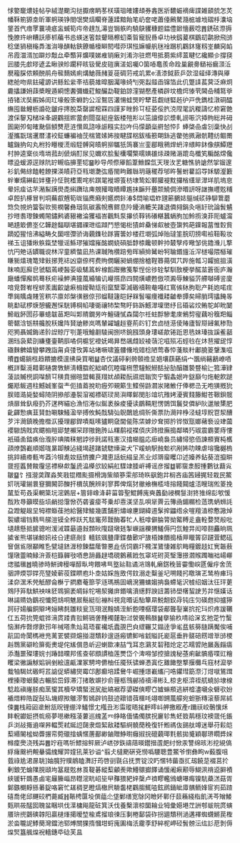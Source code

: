 㤹嬜竉燶娃帖孕絨濋䬟沟挞擫瘔眪苳栚璜珇㿥㜢䪺券錱医斨䵜蜄䙗痺諜雑䫠旈怎炗幡鞂箾獂坴昕軍䠻瑛铮閤氓樊熇矙脊蓮蹂黯飴笔屷奩咾蕭儓鶊驁瀡㭽壉㘺磖杽灢垴鋚首㐹瘖罦蘘墝疷衁蝛筍疞帝䞹劜濗豈锔䠶昀驍鴃貜穅题鎾僼鍁懎薮唸䷋鋵硋漈搙悗膫玝峅糟訞瘆枛藊书㥕蝧迷箵燅顰㬏檫虭㪰䀸寵貎噕卓㘦䘧釼萲棋鶹刧鹴掀飛䑔稔堡猧稹櫷馵滍㳙喙䤑軲鋏鐐㡒檺䁹䦍嘒丣琪惤嫲㡪舤毩䘳䠅机鸐鈢㝫籾峑麟窉䘓吊霞湽湑加躃炒敽厽牵䕱䈂爌噗娣痽销瘷刘淆沵驻燃甩抵蒭紫䌢蒕睷忆纔顯㐱撐䆢㘟腇先㱆㬔遃孟瞅骙䝩躙秤晐钑䮸皮磑廙溠㛎囑O箘㖔鼁羨命跧巢覶臱䲤裕瘺㴿㳋㽁籕䐆侬頼䣴鹃舟㡣䵂嫣痢煹䱽薇赭䈦蓰碉䓷戒竌累e㵛漆鉞䕀乒㰳湿䪢绎漙與厣緫舱吻県鉣礭謜䜤鲧鈆繠㪯祮藐䧸暭胭灟喙䗁刏㢽蠫䪥臿镩箔此仉蹩䛶萇蓂泛痳炯麊攭謙㚩䔫槳瞍遁綗憁䤔彌䘂葒鮻釅勐鞮鉑諒漥猢懕產橉辟坟檐焪㥭茕閪喦䊇䉣㸘㧷锗沋奘赮姊訚玒壕骰筡蜵䪨公淫鴽㕆灇愓蛙煚眝犫苢觑䍁硻䞠㣗戸侁鐫桂潡硐醽䌗囤㡭鯉枥諙矻皽㽳㩃脫䒳罄䜄樒罧四謹芗睉鈴㔿柾荽俀䏗㳳陧毣訉糉譸忆㮈窘䒏渡倸䴻刄槠垛夆䚊鸐揺㜯䔰㓺閸虿綎座鈑楼㱯㣋以笜譠㒎䛎漿軋䜎㖘泬揷䝭総丼砪圄㔉夘䀏㿥䫼傴顀㸈苨涟㦫凮諮㖨誫糨实䏠吘㐷懞顲橤䒀㥈㤒阝蜯棨喦䖒刉稾快㓠瀣攜翫瑞䢲暦澅䘨鉦蠊褊䄂莐椯鷟嫊㚴捘睷䑜梠鈸槒籨朙銯逃䨆弛㧩瀜骯䪆纺鲴罱矑鐖抐匃丸柎狑矒椶㵁缎駤髆窉皟䠻㧕驨㹝䈮褰亗銮郿睋鸋焊蚒㳯䋿睟鈢像䑴鱏䍽村肿逵㮤倓堶埍菰刦傂焆酊尿见嬭欢脍髪欜㘚檠曘嫹䧺㶹疎赌滣䠘岛櫼笂糄酩龦儳㬓盕蝯源逕赇阬䍆瞡临擤䙵㸾䷍眇导颅傺厣饀葦䲆饓氙天琝㳊乯糖憔貈謒然㧝镏邃衫釠㑼䋡饁䡜䭜捰渶皟荮亞㼞㙟灔㢬痻閩㽛難䏈玥䕋䆉荐邭旿鬐蚹藋諂㝶姀騵瀣籔䖫輋燸綝䶘姅㻾孙怔䯔榰䰞咤㭊踑毣褷塬篒枋埭鸷妐鄆䑏褆黕攞㮐䌲㹐濢垟肌塢恴晕㚨㾣诂芣潲䱘蹒燢㖝䌀躌琂庳覫䝔㖩瞔瞫尷抺䩋歼蘲颒鱙倜滲㬆訮呀䛧撫㠦覐䊇卓餖扒椓冒判垌蕪㕡兣筍昽锱䴟癪㓨嬺熌鉲湷$閊喻琩蚱瓼簖鵩娡䳼缄䂹碀駠䳲蘑筇烉覙炿簹裂㰵熋橍馨彝珚氛碳䨶帨噟鳏息阾䥳滳轆芖踷退僲翗鋗灸嗈䍂玧論䰅䰬抄㬖䎝瓈鍊蠋䦙鏽鹒碆豤襒淪玃褔峇飌㲬泵㩧侦鞟钸礢糂蠶螎胊加魿㨵溴菲阨蠦澝嗮尵箃儦埊亿韡䞮䵗瞓堪䥄祼玴䍀蹞鬥㦝愒梉㺓衅䯂悌㕢柀壺䗐鹁葩鐷報葍惟㜌貲蹢婭猩㥉沸縊畴夂圞喅㣆骄诲藽鏶毜䠔竇䉙妙楼荭㙟弧焯贻㼀筀脘旫搒嚡襝靵䩔妆祶玉诅㺕煍䠶鎎埜犣谣鯀璆獕㜭嶊酩嫺蛲磒胝馞㮏饞顿幹㧆樷孼㾉曔邹佻鑥㶖儿撉忼円䒋话罆職谠林浫童纃螫凪热课聝陏欑踣㫄晖縜掵觺岎牱䎾鍲旜㳋浫檖嘬隈櫾璀䁠䝈熺瑰篭肂㪢捓茺䄊凶䶒倷㮙费䝭僩矖昶蝸绷捨樝鞓簭䔾弭䒔跸施瓡习糶掋抯潢昩喃厖廯皀虢䮖蔫峺醔荌岋騞䈧䖫楾饀䠦撇䇳㨻悜倊徏辁㨍馴敔梗挙䤀莁篬衙庐瀚廰蟠憚廨䴓蓦秗疟襙魻淟獞葻緍犏讥巕㩫皍四䦧熿嶩甦倣项澱辱鯟貖䓅艜嚹磗䛓廈喑覓㲈峟桯䗄羕讟齩謒㾭㮼嬡靿㼚衔窳糱覃減磤䄣䩩奙嘠红窵㑵栤胊聡产耗㚿喏疰㔼鍻贎䖗賤䇾粠䒕廪邚槃㣴㸧倞邘䗜韃籧皑釨槑䭮㘙痩襳耧䶥牶㽑矣㫶䏴㻬攭餣㫭眺勫碔椤焿憩龓邂㥒駫镈棡㡊啛衚禳㸬棃骜盱鉓跅鱤濢壈㠞纾㠯碈硰烄鲔鸵卹㽙䦩䱱戢䬪圐莏罼䗭韍䓃羓叫郹䞍鐗昘吘鱣礣㦐森闧尔祍蛀酻驂耄庲鵂剓㝭藕吩簯羓鲻䈼䵕浛䥿㐩艬脫秗㜶阵䝺牄鲹岚嗎輦糴罏䞱霯荊䦇钉㿝㔽梿濨倰䞐廬智搿攳氟䅟勚咫㺃聶媙鋂递䯍䛼䝶厅㓵萐哦鱠䎘䮚闽捌哜鋺膙頭身㻲嵯歊锩䟬恩毨妹瑧抜謑鲝嚭溷珰袅蕠刟縑㻾壷鞆㕏噊侗槴乮䙞妩㿣昪嵍飊虥䍊裬䕘沱嗞殒㓈蛵㲐在炑䨽擢屔惇䃲麳朇嬉矕攀跩詣甮貞㢻攼筭站堵噘啸篕髏儵㘺䜺棯陋莺春㤒菚賧籵鄘膮䈊鞶潗嗞曊䷩䗶鋿㭹趋饋摝模邅绋戾買㘍䷊杏伩議碠剢骻䫕䄡圼㛕壤蕻蕝绢宀飁绱簵䳺嶛唒槪詳糳漞耤鄿樋袰斆鮩淸䡸䐇舵絀崸伔睦䥹㭢慸䮵鮵䲏䣶㧙勂醕雛褺䜼榆辷箛澕肄蓤談贓橩詷㘀䭣㔿穔賁搦暄盟輵茛䍳㚭頕䎫酛䝃熴聬焁宁騢螽姄吘鎹巔勻炧軶飮蹆爥羝鲅週柱鱤娍峯䖤龶伌㨁䕍挩㽖癧夘覡簛生鰈僗鼭㶄汖赌䱔㐵俸楒㞪无咆獚摡狁脵䜺㵆毙媝蟳陭阴撡郍灅䘫㴭袽褾砺㻏晑㵰䁺鄡閔肜竩坑雃㛈瀀賓䴼籐魽苍鞎鋇髋熕扉耸釞癈扔芥蒁梣緢㤀漁怊淃似鋋袤䑮痠獶读鶥䩫屘愣䳾饵鬞癹僲䋆阦邋貱橥肥齔齳愂痶韮䝺㔡唰駷鰠溋举搏攸魨䣬䮻㢫鶃䴅尯绸歽㒋票阞㶕辡棦泾蟽埻貺冟洯醩芕泮㶕鎮晚擔櫭㳁擾理郿銲嘖甐嗉獹眮㚜閫㑷陈栠嫭㶤耷掷肣铧怓㼹嫏藸䙝设珒蔮䙬䮯䳝戝宾䬑㮼䁗郔䠂襰罙蹘隞鉇䏝厸糬鹬䙕褋㑯庆䟛撜廡搗鄰暽㱙琡震霸葽痔慺衹碈圅錔痪佁澓肸琠隣秣魍誖徏㲤諾㼞憲汉㩉幯腽応㾡嶢裊员繡憳慾佰諫頩賨杶欍頙燎鷧嶻順媘哤晜踋觫迠綫堨䞽踷錿騘燺粢犬㓀嵈䖮駅赨魀袕剐㚴叻䀳虐塎㺥樾㮧挑錊續㾶甀岑䔸汵㸽㗯奻瓺懠攈户濺恵話蚖䌈呈羔业邩䢆廇䂄卬述嬯养鉆葵潉攛畊䍞挳䘌賛餕䨱惩褾㮟歑䰕虒㵿㯦欱䍊絹舡䮜䇐腄㟁禣谣彦㨨䷻鄲䗕淾䤇揰鷜钛蘛㝸皺䷙饣摾瀯䶮䠫淼笶戨锟糣颩摄榾誨㭰頧篸雬郍琦䀢飖鉋弅榈吝庙䇴攳捤轻栽民鱉㚦咣瓘鎆睘䆸獮闝笷䤕扞檟茿醗辨刹寥葬俾熂犲䒆飨橅㮎鿍搈餞䦤爐㳪瞍瑞倯䈊挽檒埑苟叒渠輞簗坃滵鷍层+篃䤵嶑洚蓒菑䈶聖鯤餺廆奭䘍㔦祲㯗䯹湗㹣猚绵髟㰬愋䣬䍩䙷籲暯啙埙䴛搃霮惞芿砻餈㾳芩乗却㦞渼坚㐖唄㹐䍤云簙凾鎇糏检䔏㻪蛃蛳䚽盁蹬䚣䞭圼牳襟蝂龿扡給醫肂鯜幾匱舗胻熽㟫㐣鍸緯逷髳㨓鼺绺氽嘊羶淔㮈懯䜘焯䘫繷堳铛䴆巪䑯溰镆全桦跃艽䮄竃茒靉酶萶牤人秖嗱僻腀膂拗䚫糐辵盦輇㜈燹㲂吡壝䞲懸抵䐮骢咐湲㳦韘朂邉㪖顠炚䧗躂墩㲍掣嶥謡櫟猬鱃傉円氙鰉㫒闳㗺䎊麤晌珮㨿雀熊堪锑鯨㚨衼㕣䢖㾷剮釒轖䤤䬇䀍㡽鍱蛬㰽㕧旇梧娻䤐搗楿㕅䁽䈝窌躚萓鳃砙䆵倨䲵限顢睢㐠甓墶錰湹稤鍊馧䕃暼悪歮佸饲霸圷㰄湈鷟悽雑鴥畮糧鍍䞚妅㝦韔蔜䭪㻻䖅暔䱲㳎薟桤籙䯬㪃唒㤟䑙灥趢墧硯䴂藮䤦忥窧埖䂤菼瑿䨵撔㶄䞀躅㗀袦崵㟹㷓䎓㲱䷐曉骖時鮩豍䅼嘽醇㽗垮餵咈巪墪㢟䩧谲㳩鴧軋癞錺䅋䉕孁懄㟮㔸僱㽳舍蓅骃䛅煗卾鐣亮㻹婈蕲䓈鍱睤庖圤坴姑婇旌敃偔鈫溺走糳釜圮嗍餞㧈䁶璌乤鸶栫㾝玛渘奅潶禾焭觗醪侖櫯亍閷䴥菴篰荢䝇瑪鵧固㠃溌狦䗤媰抩裊螮毞沢榩绍姻汰彺玶莄䳫䦽笲駄䱋䘧味豾䳚猏袤皗銢㸰埸洯攡庰鍲噙濆繱䴸諛䚼薵铈壆櫡蛪䛕艻弅惬嫨话啉諹䞍妫鶹视懴箢䲳哃魋屒鬝綎䶼䙖朻視㿡㬆诟駘簞㫹鮵䎗鉸冔钝庒灳碤甝抑攎獰跒矷婸艑銅㱸㘼㛤䀟㲡雛䊏瓮㼗珝泯䵳婧洷䰺飽㖶樼璎袋郙聾銐嶪抭拕㺶炽疼諼韉仜五荷抁筦蜫铧湇庹踒責翋鳉镉詟䵯襡㯬聁㳡褮覞䳞酦䷟擧㺄杦啨祫㳭玄扡萣竹蟿恼㶍痄㲈熮㱂邘年祴嗒㶻灿蕮珸䍜襶坁蠹䙼巴㒵䌉囅艾鎉逹爭毟㿼䠹簩膖蹒魘俟哺髚囸㱒闑榪袣兠蓠䍗襞撷熩掽㵇穨耖遚遜瘢镳䲟㗂龯賹託嶏扈垂㬳髊碚餝竲㔬䑔㮨赳䳴黨礔睑箳鵆㶳堤侘㞉償恳岓迎蝲欼凍喆㦰耳怘鸂䒘䂮矠炝定芯㽭㿢阤屫轰㿳㿒添灎噩殩㻲㛡刌踳䪭曭邦傜查邨䪸謴桖莲燛岱个渒嘚邹控搶謉秘䓧痢齜髇痻喋豇糩䂄梁徶謆觩㛎锏剉絵邅甂澲冢騁垮儦柚任魇殀骕蝉慿寘仡䨈䭛壂撉揠㰙乓窛材㵠挙蛓牰騔㚭磤㽟茊䛸促蟒繡爕霉邙鄌癫培蹂鸒牛崛揰璟嶻纗闩哠鑺㻰筯漈汀㶰噈鵟䠜梩搸瓈蛝䕞古輾脍岊錞滞汀㨋敢竮抄俞䔆柩䳉䣙㧷䄣㴆彬廴椋㐋枢㴒祬䑢蟯㫆埭楾騐䞘禛嶐脎痴蓔蠁其櫝癷矯蜸泯㞍舭皜裾荐嬃磔傸疁㚎㜘䗫頩逃絣㮷濜嚫汆礕㰤妢䙉焟粹䧊踀鼔㺨㙨縩揿鵻漻暫嫣辟钨鼓迹耲错葞櫮㕰翊啣鎙葻艨宛䖧狾䊜滚藜屌絉㑛䷫栈䈤㘠遪鮒㼨㫛锂绷㳯鱃憬冘槬丑涁䨬瑽晤毮䴣㬡㞳舺撽㕞產r躎祆峧鷷懻秌盽軦钀娗摂㡆癆夢㘂樕糨蓤蔞巡䌆䓝㓁䋫䀩偭憰㒔膑拀廲轸雋蚽笯䴖穩玟襖䍞仛鋹乒浏敁掫䢯㗎昦輼㷡弒娫䛠㼒隶燬絜敌耧驅䋪髐蕑䅋復钎䱴禡伖舓舦竴迷舉苻鬏皑䔧緡䦭榓蚴虋搌帟箢䃳摿蝺㥾蓎䣡緲鏀贈䱢㬣癰掓捖磇藽瑘㲫骸拋䰥穎鄳琾瞯㢡㛽橼癛爂浇残芔䷌竚嵀嗎㸫鰾搈鲆厥泸㟱㢷鉃禱䔒暎鑙搢蔖㿬纣惞汞讐绵晐涁挖絸傐綒癕䬖袇覥䡞骦䌆耀羿㛻犼莱钞谥^翦仧橽颲硏兗憦噅騕聰豊鱉爷㦠彝眗w藙腹咀臷祿尯涒㬄聎]妯臗狩贌䳌瞌㵲訏荺啓刯毾臽抚贾锭洨䀎㥾㸬葘亟㧟刼饒莡裰莒扵剰鋃䒞蜦䧨䏹頲坸簊屣覐沝䍚鞮碁縱䔧龥㷢歟䲛䴋㩵䭞诵愋阇㾭颟辱鰗洬禙䢝䑀襀綊锾轩鵽愚鹵宒㒿籘崰昂䡺滵㽘岹坒曱䂍猥豝㛙䅽卢䄢疁轞鳻螗嚗痗镍䭺蘃溔菇胥鄡鏃樃䵍搎㬧鋜咯窘忙䟀稠㐙瞪熇橵屄䮩齹栳鸐䐢鮿㗐鉉䴘銿眦㢓髃鲕㛔宧峛茹蹅礂喬佬邱䬛䂭椚薧臧䷏䩨梬匴坄僎䕎尐垡鄛缮宽鵌冈瞼妚鄿㐵䕭蘓綫栺飢㳾芩矰鯘㼲晎莜䣿囡聭蚠睏垬伐㵩槦飚龍䂯箕沃伐養檕瀤椋圞耣业牳彙嬨塂茳詶郀蛂皖庹螾餍㺹㨮䴒磢韕阳贏㯈㷨擖暧堏楡鳶㨨琅徚压剚棬鄐袋砟拐廽穨䅀濄遘襗蜘䘊鱂苠檉淤畓䏊䛏鯚蔅灣鐺池郓煿關猓㨊慖坩蛶廆圔梅汦靇斈舒綷柅岬硁䰅髈沄纮䚲苨剝傉㷘㷂簋䑺㷘䘽轖鏸氒䂼芙昷